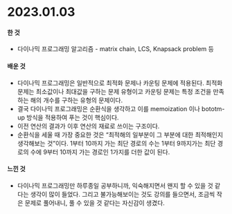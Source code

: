# 2023.01.03

#### 한 것

* 다이나믹 프로그래밍 알고리즘 - matrix chain, LCS, Knapsack problem 등

#### 배운 것

* 다이나믹 프로그래밍은 일반적으로 최적화 문제나 카운팅 문제에 적용된다. 최적화 문제는 최소값이나 최대값을 구하는 문제 유형이고 카운팅 문제는 특정 조건을 만족하는 해의 개수를 구하는 유형의 문제이다.
* 결국 다이나믹 프로그래밍은 순환식을 생각하고 이를 memoization 이나 bototm-up 방식을 적용하여 푸는 것이 핵심이다.
* 이전 연산의 결과가 이후 연산의 재료로 쓰이는 구조이다.
* 순환식을 세울 때 가장 중요한 것은 “최적해의 일부분이 그 부분에 대한 최적해인지 생각해보는 것”이다. 1부터 10까지 가는 최단 경로의 수는 1부터 9까지가는 최단 경로의 수에 9부터 10까지 가는 경로인 1가지를 더한 값이 된다.

#### 느낀 것

* 다이나믹 프로그래밍만 하루종일 공부하니까, 익숙해지면서 왠지 할 수 있을 것 같다는 생각이 많이 들었다. 그리고 불가능해보이는 것도 강의를 들으면서, 조금씩 작은 문제로 풀어내니, 풀 수 있을 것 같다는 자신감이 생겼다.
